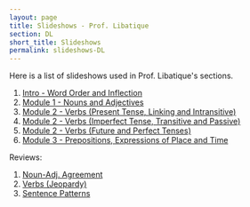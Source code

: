 ```yaml
---
layout: page
title: Slideshows - Prof. Libatique
section: DL
short_title: Slideshows
permalink: slideshows-DL
---
```


Here is a list of slideshows used in Prof. Libatique's sections.

1. [Intro - Word Order and Inflection](https://docs.google.com/presentation/d/1VQkjCCkiuoqkL7gb7aS-CRrexJFdRrML7AyoxXZXVlE/edit?usp=sharing)
2. [Module 1 - Nouns and Adjectives](https://docs.google.com/presentation/d/1i6lD7ucfvu0cwp-W9F3Miv7j16SBv6M9xfk1EezfsqM/edit?usp=sharing)
3. [Module 2 - Verbs (Present Tense, Linking and Intransitive)](https://docs.google.com/presentation/d/1BQaO_nv-8trbLUXZPfxVzKkANMrHtU2zMzNteGSGxmI/edit?usp=sharing)
4. [Module 2 - Verbs (Imperfect Tense, Transitive and Passive)](https://docs.google.com/presentation/d/13i5SkMCLDS___KaGJxfzVkWkJI1NMHJALit0HvjiKx8/edit?usp=sharing)
5. [Module 2 - Verbs (Future and Perfect Tenses)](https://docs.google.com/presentation/d/1nueTg3gk_S3ct_anbjRCzksZzp5gaxJSWr7qgSkKMNA/edit?usp=sharing)
6. [Module 3 - Prepositions, Expressions of Place and Time](https://docs.google.com/presentation/d/1JR-iP8sTG-xoI99MQLozALBsox0ySMpYxFmbeVfdtY8/edit?usp=sharing)

Reviews:
1. [Noun-Adj. Agreement](https://docs.google.com/presentation/d/1EkCLQJZY03byyxmrzuXVWRN9zE281z98HIlLdOn96s8/edit?usp=sharing)
2. [Verbs (Jeopardy)](https://jeopardylabs.com/play/verb-review-latn-101-fall-2019)
3. [Sentence Patterns](https://docs.google.com/presentation/d/1mOau19BxI9SLKNxffFgz0TsXI00XwdYfEyvE9sP6WiI/edit?usp=sharing)
